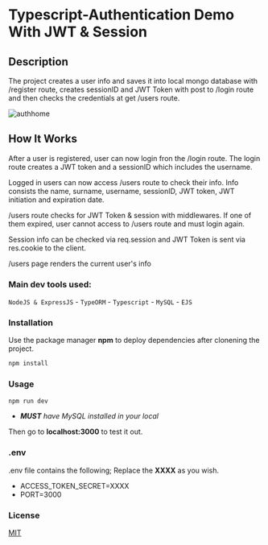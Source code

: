 # Typescript-Authentication Demo With JWT & Session 

## Description
The project creates a user info and saves it into local mongo database with /register route, creates sessionID and JWT Token with post to /login route and then checks the credentials at get /users route.

![authhome](https://user-images.githubusercontent.com/61908293/150197444-e7876236-ef1e-49f6-93e9-254ed4a0bc33.png)

## How It Works
After a user is registered, user can now login fron the /login route. The login route creates a JWT token and a sessionID which includes the username. 

Logged in users can now access /users route to check their info. Info consists the name, surname, username, sessionID, JWT token, JWT initiation and expiration date. 

/users route checks for JWT Token & session with middlewares. If one of them expired, user cannot access to /users route and must login again. 

Session info can be checked via req.session and JWT Token is sent via res.cookie to the client.

/users page renders the current user's info

### Main dev tools used:

`NodeJS & ExpressJS` - `TypeORM` - `Typescript` -  `MySQL` - `EJS` 

### Installation
Use the package manager **npm** to deploy dependencies after clonening the project.

```bash
npm install 
```
### Usage

```bash
npm run dev
```
- _**MUST** have MySQL installed in your local_

Then go to **localhost:3000** to test it out.

### .env
.env file contains the following; Replace the **XXXX** as you wish.
- ACCESS_TOKEN_SECRET=XXXX
- PORT=3000

### License
[MIT](https://choosealicense.com/licenses/mit/)
